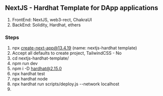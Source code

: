 ## NextJS - Hardhat Template for DApp applications
1. FrontEnd: NextJS, web3-rect, ChakraUI
2. BackEnd: Solidity, Hardhat, ethers



### Steps
1. npx create-next-app@13.4.19 (name: nextjs-hardhat template)
2. Accept all defaults to create project, TailwindCSS - No
3. cd nextjs-hardhat-template/
4. npm run dev
5. npm i -D hardhat@2.15.0
6. npx hardhat test
7. npx hardhat node
8. npx hardhat run scripts/deploy.js --network localhost
9. 